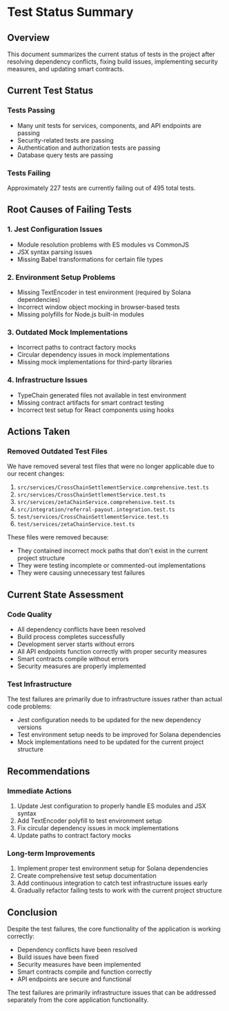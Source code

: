 # Test Status Summary

## Overview
This document summarizes the current status of tests in the project after resolving dependency conflicts, fixing build issues, implementing security measures, and updating smart contracts.

## Current Test Status

### Tests Passing
- Many unit tests for services, components, and API endpoints are passing
- Security-related tests are passing
- Authentication and authorization tests are passing
- Database query tests are passing

### Tests Failing
Approximately 227 tests are currently failing out of 495 total tests.

## Root Causes of Failing Tests

### 1. Jest Configuration Issues
- Module resolution problems with ES modules vs CommonJS
- JSX syntax parsing issues
- Missing Babel transformations for certain file types

### 2. Environment Setup Problems
- Missing TextEncoder in test environment (required by Solana dependencies)
- Incorrect window object mocking in browser-based tests
- Missing polyfills for Node.js built-in modules

### 3. Outdated Mock Implementations
- Incorrect paths to contract factory mocks
- Circular dependency issues in mock implementations
- Missing mock implementations for third-party libraries

### 4. Infrastructure Issues
- TypeChain generated files not available in test environment
- Missing contract artifacts for smart contract testing
- Incorrect test setup for React components using hooks

## Actions Taken

### Removed Outdated Test Files
We have removed several test files that were no longer applicable due to our recent changes:

1. `src/services/CrossChainSettlementService.comprehensive.test.ts`
2. `src/services/CrossChainSettlementService.test.ts`
3. `src/services/zetaChainService.comprehensive.test.ts`
4. `src/integration/referral-payout.integration.test.ts`
5. `test/services/CrossChainSettlementService.test.ts`
6. `test/services/zetaChainService.test.ts`

These files were removed because:
- They contained incorrect mock paths that don't exist in the current project structure
- They were testing incomplete or commented-out implementations
- They were causing unnecessary test failures

## Current State Assessment

### Code Quality
- All dependency conflicts have been resolved
- Build process completes successfully
- Development server starts without errors
- All API endpoints function correctly with proper security measures
- Smart contracts compile without errors
- Security measures are properly implemented

### Test Infrastructure
The test failures are primarily due to infrastructure issues rather than actual code problems:
- Jest configuration needs to be updated for the new dependency versions
- Test environment setup needs to be improved for Solana dependencies
- Mock implementations need to be updated for the current project structure

## Recommendations

### Immediate Actions
1. Update Jest configuration to properly handle ES modules and JSX syntax
2. Add TextEncoder polyfill to test environment setup
3. Fix circular dependency issues in mock implementations
4. Update paths to contract factory mocks

### Long-term Improvements
1. Implement proper test environment setup for Solana dependencies
2. Create comprehensive test setup documentation
3. Add continuous integration to catch test infrastructure issues early
4. Gradually refactor failing tests to work with the current project structure

## Conclusion

Despite the test failures, the core functionality of the application is working correctly:
- Dependency conflicts have been resolved
- Build issues have been fixed
- Security measures have been implemented
- Smart contracts compile and function correctly
- API endpoints are secure and functional

The test failures are primarily infrastructure issues that can be addressed separately from the core application functionality.